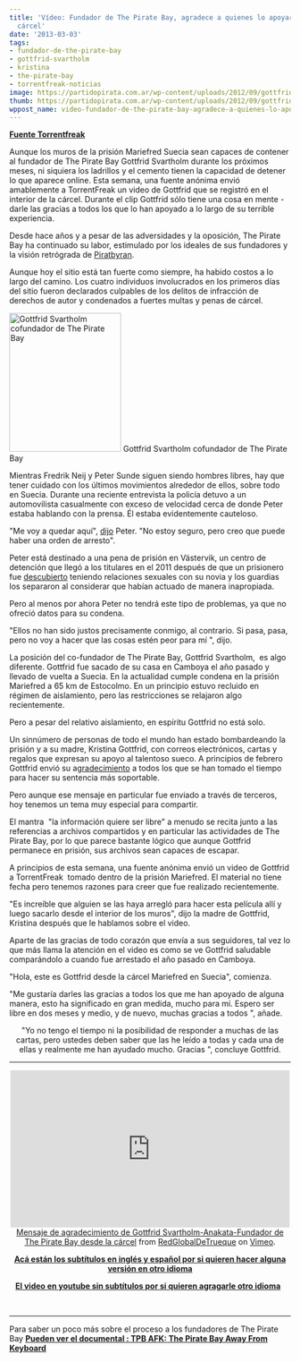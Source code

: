 ```yaml
---
title: 'Vídeo: Fundador de The Pirate Bay, agradece a quienes lo apoyaron desde la
  cárcel'
date: '2013-03-03'
tags:
- fundador-de-the-pirate-bay
- gottfrid-svartholm
- kristina
- the-pirate-bay
- torrentfreak-noticias
image: https://partidopirata.com.ar/wp-content/uploads/2012/09/gottfrid1.jpg
thumb: https://partidopirata.com.ar/wp-content/uploads/2012/09/gottfrid1-150x150.jpg
wppost_name: video-fundador-de-the-pirate-bay-agradece-a-quienes-lo-apoyaron-desde-la-carcel
---
```


<strong><a href="http://torrentfreak.com/video-pirate-bay-founder-thanks-supporters-from-inside-prison-130302/" target="_blank">Fuente Torrentfreak</a></strong>

Aunque los muros de la prisión Mariefred Suecia sean capaces de contener al fundador de The Pirate Bay Gottfrid Svartholm durante los próximos meses, ni siquiera los ladrillos y el cemento tienen la capacidad de detener lo que aparece online. Esta semana, una fuente anónima envió amablemente a TorrentFreak un video de Gottfrid que se registró en el interior de la cárcel. Durante el clip Gottfrid sólo tiene una cosa en mente - darle las gracias a todos los que lo han apoyado a lo largo de su terrible experiencia.

Desde hace años y a pesar de las adversidades y la oposición, The Pirate Bay ha continuado su labor, estimulado por los ideales de sus fundadores y la visión retrógrada de <a href="http://torrentfreak.com/search/piratbyran">Piratbyran</a>.

Aunque hoy el sitio está tan fuerte como siempre, ha habido costos a lo largo del camino. Los cuatro individuos involucrados en los primeros días del sitio fueron declarados culpables de los delitos de infracción de derechos de autor y condenados a fuertes multas y penas de cárcel.

<a href="https://partidopirata.com.ar/wp-content/uploads/2012/09/gottfrid1.jpg"><img class="size-full wp-image-6503" alt="Gottfrid Svartholm cofundador de The Pirate Bay" src="https://partidopirata.com.ar/wp-content/uploads/2012/09/gottfrid1.jpg" width="200" height="248" /></a> Gottfrid Svartholm cofundador de The Pirate Bay


Mientras Fredrik Neij y Peter Sunde siguen siendo hombres libres, hay que tener cuidado con los últimos movimientos alrededor de ellos, sobre todo en Suecia. Durante una reciente entrevista la policía detuvo a un automovilista casualmente con exceso de velocidad cerca de donde Peter estaba hablando con la prensa. Él estaba evidentemente cauteloso.

"Me voy a quedar aquí", <a href="http://www.pcworld.com/article/2028544/peter-sunde-co-founder-of-the-pirate-bay-reviews-his-past-ponders-his-future.html">dijo</a> Peter. "No estoy seguro, pero creo que puede haber una orden de arresto".

Peter está destinado a una pena de prisión en Västervik, un centro de detención que llegó a los titulares en el 2011 después de que un prisionero fue <a href="http://www.thelocal.se/36522/20111004/">descubierto</a> teniendo relaciones sexuales con su novia y los guardias los separaron al considerar que habían actuado de manera inapropiada.

Pero al menos por ahora Peter no tendrá este tipo de problemas, ya que no ofreció datos para su condena.

"Ellos no han sido justos precisamente conmigo, al contrario. Si pasa, pasa, pero no voy a hacer que las cosas estén peor para mí ", dijo.

La posición del co-fundador de The Pirate Bay, Gottfrid Svartholm,  es algo diferente. Gottfrid fue sacado de su casa en Camboya el año pasado y llevado de vuelta a Suecia. En la actualidad cumple condena en la prisión Mariefred a 65 km de Estocolmo. En un principio estuvo recluido en régimen de aislamiento, pero las restricciones se relajaron algo recientemente.

Pero a pesar del relativo aislamiento, en espíritu Gottfrid no está solo.

Un sinnúmero de personas de todo el mundo han estado bombardeando la prisión y a su madre, Kristina Gottfrid, con correos electrónicos, cartas y regalos que expresan su apoyo al talentoso sueco. A principios de febrero Gottfrid envió su a<a href="http://torrentfreak.com/pirate-bays-gottfrid-sends-his-warmest-thanks-to-all-supporters-130202/">gradecimiento</a> a todos los que se han tomado el tiempo para hacer su sentencia más soportable.

Pero aunque ese mensaje en particular fue enviado a través de terceros, hoy tenemos un tema muy especial para compartir.

El mantra  "la información quiere ser libre" a menudo se recita junto a las referencias a archivos compartidos y en particular las actividades de The Pirate Bay, por lo que parece bastante lógico que aunque Gottfrid permanece en prisión, sus archivos sean capaces de escapar.

A principios de esta semana, una fuente anónima envió un video de Gottfrid a TorrentFreak  tomado dentro de la prisión Mariefred. El material no tiene fecha pero tenemos razones para creer que fue realizado recientemente.

"Es increíble que alguien se las haya arregló para hacer esta película allí y luego sacarlo desde el interior de los muros", dijo la madre de Gottfrid, Kristina después que le hablamos sobre el video.

Aparte de las gracias de todo corazón que envía a sus seguidores, tal vez lo que más llama la atención en el video es como se ve Gottfrid saludable comparándolo a cuando fue arrestado el año pasado en Camboya.

"Hola, este es Gottfrid desde la cárcel Mariefred en Suecia", comienza.

"Me gustaría darles las gracias a todos los que me han apoyado de alguna manera, esto ha significado en gran medida, mucho para mí. Espero ser libre en dos meses y medio, y de nuevo, muchas gracias a todos ", añade.
<p style="text-align: center;">"Yo no tengo el tiempo ni la posibilidad de responder a muchas de las cartas, pero ustedes deben saber que las he leído a todas y cada una de ellas y realmente me han ayudado mucho. Gracias ", concluye Gottfrid.</p>


<hr />

<center>
<iframe src="http://player.vimeo.com/video/60937840" height="281" width="500" allowfullscreen="" frameborder="0"></iframe></center><center></center><center><a href="http://vimeo.com/60937840">Mensaje de agradecimiento de Gottfrid Svartholm-Anakata-Fundador de The Pirate Bay desde la cárcel</a> from <a href="http://vimeo.com/user14381115">RedGlobalDeTrueque</a> on <a href="http://vimeo.com">Vimeo</a>.</center>
<p style="text-align: center;"><strong><a href="http://www.mediafire.com/?6703a4chghr7hml#!" target="_blank">Acá están los subtítulos en inglés y español por si quieren hacer alguna versión en otro idioma</a></strong></p>
<p style="text-align: center;"><strong><a href="http://youtu.be/Z3nStPFNOyQ" target="_blank">El video en youtube sin subtítulos por si quieren agragarle otro idioma</a></strong>
<strong>  </strong></p>
&nbsp;

<hr />

Para saber un poco más sobre el proceso a los fundadores de The Pirate Bay <strong><a href="https://www.youtube.com/watch?v=GfRFh_h5ICE&amp;feature=youtu.be" target="_blank">Pueden ver el documental : TPB AFK: The Pirate Bay Away From Keyboard </a></strong>
